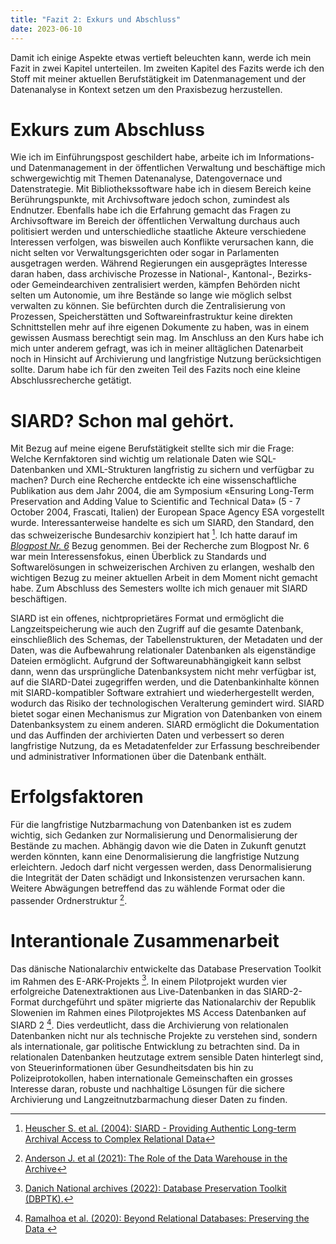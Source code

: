 ```yaml
---
title: "Fazit 2: Exkurs und Abschluss"
date: 2023-06-10
---
```


Damit ich einige Aspekte etwas vertieft beleuchten kann, werde ich mein Fazit in zwei Kapitel unterteilen.  Im zweiten Kapitel des Fazits werde ich den Stoff mit meiner aktuellen Berufstätigkeit im Datenmanagement und der Datenanalyse in Kontext setzen um den Praxisbezug herzustellen.

# Exkurs zum Abschluss

Wie ich im Einführungspost geschildert habe, arbeite ich im Informations- und Datenmanagement in der öffentlichen Verwaltung und beschäftige mich schwergewichtig mit Themen Datenanalyse, Datengovernace und Datenstrategie. Mit Bibliothekssoftware habe ich in diesem Bereich keine Berührungspunkte, mit Archivsoftware jedoch schon, zumindest als Endnutzer. Ebenfalls habe ich die Erfahrung gemacht das Fragen zu Archivsoftware im Bereich der öffentlichen Verwaltung durchaus auch politisiert werden und unterschiedliche staatliche Akteure verschiedene Interessen verfolgen, was bisweilen auch Konflikte verursachen kann, die nicht selten vor Verwaltungsgerichten oder sogar in Parlamenten ausgetragen werden. Während Regierungen ein ausgeprägtes Interesse daran haben, dass archivische Prozesse in National-, Kantonal-, Bezirks- oder Gemeindearchiven zentralisiert werden, kämpfen Behörden nicht selten um Autonomie, um ihre Bestände so lange wie möglich selbst verwalten zu können. Sie befürchten durch die Zentralisierung von Prozessen, Speicherstätten und Softwareinfrastruktur keine direkten Schnittstellen mehr auf ihre eigenen Dokumente zu haben, was in einem gewissen Ausmass berechtigt sein mag. Im Anschluss an den Kurs habe ich mich unter anderem gefragt, was ich in meiner alltäglichen Datenarbeit noch in Hinsicht auf Archivierung und langfristige Nutzung berücksichtigen sollte. Darum habe ich für den zweiten Teil des Fazits noch eine kleine Abschlussrecherche getätigt.

# SIARD? Schon mal gehört.

Mit Bezug auf meine eigene Berufstätigkeit stellte sich mir die Frage: Welche Kernfaktoren sind wichtig um relationale Daten wie SQL-Datenbanken und XML-Strukturen langfristig zu sichern und verfügbar zu machen? Durch eine Recherche entdeckte ich eine wissenschaftliche Publikation aus dem Jahr 2004, die am Symposium «Ensuring Long-Term Preservation and Adding Value to Scientific and Technical Data» (5 - 7 October 2004, Frascati, Italien) der European Space Agency ESA vorgestellt wurde. Interessanterweise handelte es sich um SIARD, den Standard, den das schweizerische Bundesarchiv konzipiert hat [^1]. Ich hatte darauf im *[Blogpost Nr. 6](https://radejev.github.io/LeTaBu/2023/04/25/block6.html)* Bezug genommen. Bei der Recherche zum Blogpost Nr. 6 war mein Interessensfokus, einen Überblick zu Standards und Softwarelösungen in schweizerischen Archiven zu erlangen, weshalb den wichtigen Bezug zu meiner aktuellen Arbeit in dem Moment nicht gemacht habe. Zum Abschluss des Semesters wollte ich mich genauer mit SIARD beschäftigen.

SIARD ist ein offenes, nichtproprietäres Format und ermöglicht die Langzeitspeicherung wie auch den Zugriff auf die gesamte Datenbank, einschließlich des Schemas, der Tabellenstrukturen, der Metadaten und der Daten, was die Aufbewahrung relationaler Datenbanken als eigenständige Dateien ermöglicht. Aufgrund der Softwareunabhängigkeit kann selbst dann, wenn das ursprüngliche Datenbanksystem nicht mehr verfügbar ist, auf die SIARD-Datei zugegriffen werden, und die Datenbankinhalte können mit SIARD-kompatibler Software extrahiert und wiederhergestellt werden, wodurch das Risiko der technologischen Veralterung gemindert wird. SIARD bietet sogar einen  Mechanismus zur Migration von Datenbanken von einem Datenbanksystem zu einem anderen. SIARD ermöglicht die Dokumentation und das Auffinden der archivierten Daten und verbessert so deren langfristige Nutzung, da es Metadatenfelder zur Erfassung beschreibender und administrativer Informationen über die Datenbank enthält. 

# Erfolgsfaktoren

Für die langfristige Nutzbarmachung von Datenbanken ist es zudem wichtig, sich Gedanken zur Normalisierung und Denormalisierung der Bestände zu machen. Abhängig davon wie die Daten in Zukunft genutzt werden könnten, kann eine Denormalisierung die langfristige Nutzung erleichtern. Jedoch darf nicht vergessen werden, dass Denormalisierung die Integrität der Daten schädigt und Inkonsistenzen verursachen kann. Weitere Abwägungen betreffend das zu wählende Format oder die passender Ordnerstruktur [^2].

# Interantionale Zusammenarbeit

Das dänische Nationalarchiv entwickelte das Database Preservation Toolkit im Rahmen des E-ARK-Projekts [^3]. In einem Pilotprojekt wurden vier erfolgreiche Datenextraktionen aus Live-Datenbanken in das SIARD-2-Format durchgeführt und später migrierte das Nationalarchiv der Republik Slowenien im Rahmen eines Pilotprojektes MS Access Datenbanken auf SIARD 2 [^4]. Dies verdeutlicht, dass die Archivierung von relationalen Datenbanken nicht nur als technische Projekte zu verstehen sind, sondern als internationale, gar politische Entwicklung zu betrachten sind. Da in relationalen Datenbanken heutzutage extrem sensible Daten hinterlegt sind, von Steuerinformationen über Gesundheitsdaten bis hin zu Polizeiprotokollen, haben internationale Gemeinschaften ein grosses Interesse daran, robuste und nachhaltige Lösungen für die sichere Archivierung und Langzeitnutzbarmachung dieser Daten zu finden.


[^1]:[Heuscher S. et al. (2004): SIARD - Providing Authentic Long-term Archival Access to Complex Relational Data](https://doi.org/10.48550/arXiv.cs/0408054)
[^2]:[Anderson J. et al (2021): The Role of the Data Warehouse in the Archive](https://doi.org/10.1080/13614576.2021.1919399)
[^3]:[Danich National archives (2022): Database Preservation Toolkit (DBPTK).](https://en.rigsarkivet.dk/wp-content/uploads/2022/09/DBPTK_introduction.pdf)
[^4]:[ Ramalhoa et al. (2020): Beyond Relational Databases: Preserving the Data ]( https://doi.org/10.1080/13614576.2021.1919398)

